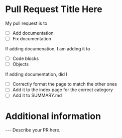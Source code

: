 # Pull Request Title Here

My pull request is to
- [ ] Add documentation
- [ ] Fix documentation

If adding documenation, I am adding it to
- [ ] Code blocks
- [ ] Objects

If adding documentation, did I
- [ ] Correctly format the page to match the other ones
- [ ] Add it to the index page for the correct category
- [ ] Add it to SUMMARY.md

# Additional information

--- Describe your PR here.

